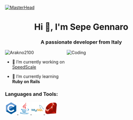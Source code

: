 [![MasterHead](https://images.squarespace-cdn.com/content/v1/5740bc2207eaa04caaa32791/1468302171587-W4599JFQ8MIB6NONH72K/image-asset.gif)]()

<h1 align="center">Hi 👋, I'm Sepe Gennaro</h1>
<h3 align="center">A passionate developer from Italy</h3>

<img align="right" alt="Coding" width="300" height="300" src="https://upload.wikimedia.org/wikipedia/commons/b/b0/NewTux.svg">

<p align="left"> <img src="https://komarev.com/ghpvc/?username=Arakno2100&label=Profile%20views&color=0e75b6&style=flat" alt="Arakno2100" /> </p>

- 🔭 I’m currently working on [SpeedScale](https://github.com/Arakno2100/speedscale)

- 🌱 I’m currently learning **Ruby on Rails**

<h3 align="left">Languages and Tools:</h3>
<p align="left">
  <a href="https://www.cprogramming.com/" target="_blank" rel="noreferrer"> <img src="https://raw.githubusercontent.com/devicons/devicon/master/icons/c/c-original.svg" alt="c" width="40" height="40"/> </a>
  <a href="https://www.java.com" target="_blank" rel="noreferrer"> <img src="https://raw.githubusercontent.com/devicons/devicon/master/icons/java/java-original.svg" alt="java" width="40" height="40"/> </a>
  <a href="https://www.mysql.com/" target="_blank" rel="noreferrer"> <img src="https://raw.githubusercontent.com/devicons/devicon/master/icons/mysql/mysql-original-wordmark.svg" alt="mysql" width="40" height="40"/> </a>
  <a href="https://www.ruby-lang.org/en/" target="_blank" rel="noreferrer"> <img src="https://raw.githubusercontent.com/devicons/devicon/master/icons/ruby/ruby-original.svg" alt="ruby" width="40" height="40"/> </a>
</p>
